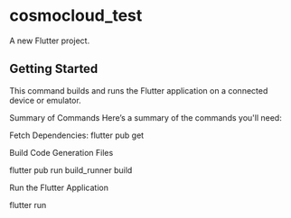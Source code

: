 # cosmocloud_test

A new Flutter project.

## Getting Started


This command builds and runs the Flutter application on a connected device or emulator.


Summary of Commands
Here’s a summary of the commands you'll need:

Fetch Dependencies:
flutter pub get

Build Code Generation Files

flutter pub run build_runner build

Run the Flutter Application

flutter run
